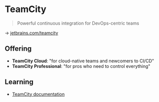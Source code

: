 # TeamCity

> Powerful continuous integration for DevOps-centric teams

→ [jetbrains.com/teamcity](https://www.jetbrains.com/teamcity/)

## Offering

* **TeamCity Cloud**: "for cloud-native teams and newcomers to CI/CD"
* **TeamCity Professional**: "for pros who need to control everything"

## Learning

* [TeamCity documentation](https://www.jetbrains.com/help/teamcity/teamcity-documentation.html)
